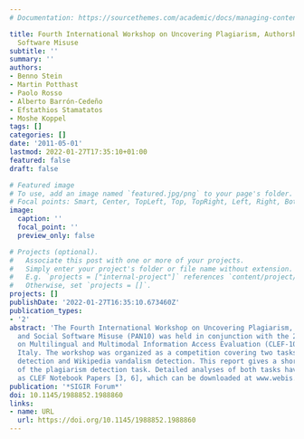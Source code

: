 ```yaml
---
# Documentation: https://sourcethemes.com/academic/docs/managing-content/

title: Fourth International Workshop on Uncovering Plagiarism, Authorship, and Social
  Software Misuse
subtitle: ''
summary: ''
authors:
- Benno Stein
- Martin Potthast
- Paolo Rosso
- Alberto Barrón-Cedeño
- Efstathios Stamatatos
- Moshe Koppel
tags: []
categories: []
date: '2011-05-01'
lastmod: 2022-01-27T17:35:10+01:00
featured: false
draft: false

# Featured image
# To use, add an image named `featured.jpg/png` to your page's folder.
# Focal points: Smart, Center, TopLeft, Top, TopRight, Left, Right, BottomLeft, Bottom, BottomRight.
image:
  caption: ''
  focal_point: ''
  preview_only: false

# Projects (optional).
#   Associate this post with one or more of your projects.
#   Simply enter your project's folder or file name without extension.
#   E.g. `projects = ["internal-project"]` references `content/project/deep-learning/index.md`.
#   Otherwise, set `projects = []`.
projects: []
publishDate: '2022-01-27T16:35:10.673460Z'
publication_types:
- '2'
abstract: 'The Fourth International Workshop on Uncovering Plagiarism, Authorship,
  and Social Software Misuse (PAN10) was held in conjunction with the 2010 Conference
  on Multilingual and Multimodal Information Access Evaluation (CLEF-10) in Padua,
  Italy. The workshop was organized as a competition covering two tasks: plagiarism
  detection and Wikipedia vandalism detection. This report gives a short overview
  of the plagiarism detection task. Detailed analyses of both tasks have been published
  as CLEF Notebook Papers [3, 6], which can be downloaded at www.webis.de/publications.'
publication: '*SIGIR Forum*'
doi: 10.1145/1988852.1988860
links:
- name: URL
  url: https://doi.org/10.1145/1988852.1988860
---
```

